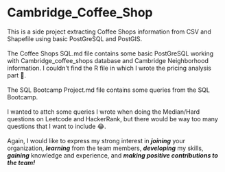 # Cambridge_Coffee_Shop
This is a side project extracting Coffee Shops information from CSV and Shapefile using basic PostGreSQL and PostGIS.\
\
The Coffee Shops SQL.md file contains some basic PostGreSQL working with Cambridge_coffee_shops database and Cambridge Neighborhood information. I couldn't find the R file in which I wrote the pricing analysis part :slightly_frowning_face:.\
\
The SQL Bootcamp Project.md file contains some queries from the SQL Bootcamp.\
\
I wanted to attch some queries I wrote when doing the Median/Hard questions on Leetcode and HackerRank, but there would be way too many questions that I want to include :joy:.\
\
Again, I would like to express my strong interest in _**joining**_ your organization, _**learning**_ from the team members, _**developing**_ my skills, _**gaining**_ knowledge and experience, and _**making positive contributions to the team!**_
